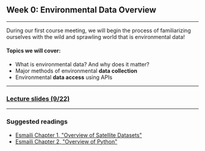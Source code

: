 ## Week 0: Environmental Data Overview 
--------------

During our first course meeting, we will begin the process of familiarizing ourselves with the wild and sprawling world that is environmental data!

#### Topics we will cover:
* What is environmental data? And why does it matter?
* Major methods of environmental __data collection__
* Environmental __data access__ using APIs


-----------------
### [Lecture slides (9/22)](https://drive.google.com/file/d/1ZRCYo2ahSaV2N25BYhAqBg90w7XDh1PN/view?usp=sharing)

-----------------
### Suggested readings
*  [Esmaili Chapter 1, "Overview of Satellite Datasets"](https://agupubs.onlinelibrary.wiley.com/doi/epdf/10.1002/9781119606925.ch1)
*  [Esmaili Chapter 2, "Overview of Python"](https://agupubs.onlinelibrary.wiley.com/doi/epdf/10.1002/9781119606925.ch2)


